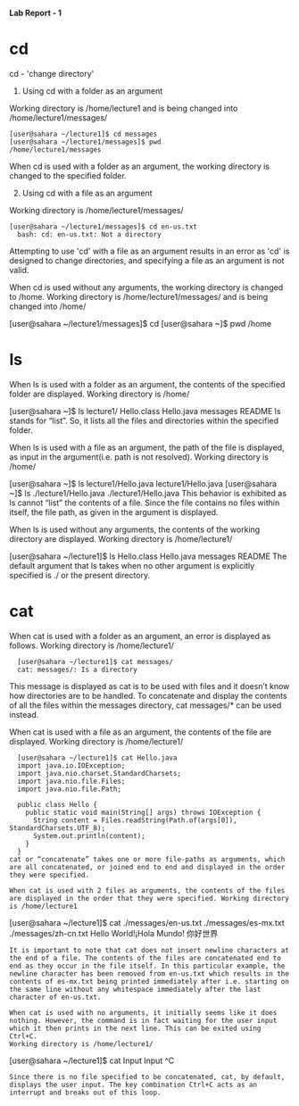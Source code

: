 **Lab Report - 1**

# cd
cd - 'change directory'
 
1. Using cd with a folder as an argument
    

Working directory is /home/lecture1 and is being changed into /home/lecture1/messages/
```
[user@sahara ~/lecture1]$ cd messages
[user@sahara ~/lecture1/messages]$ pwd
/home/lecture1/messages
```
When cd is used with a folder as an argument, the working directory is changed to the specified folder.

2. Using cd with a file as an argument

Working directory is /home/lecture1/messages/
```
[user@sahara ~/lecture1/messages]$ cd en-us.txt 
  bash: cd: en-us.txt: Not a directory
```
 Attempting to use 'cd' with a file as an argument results in an error as
'cd' is designed to change directories, and specifying a file as an argument is not valid.


When cd is used without any arguments, the working directory is changed to /home.
Working directory is /home/lecture1/messages/ and is being changed into /home/

  [user@sahara ~/lecture1/messages]$ cd
  [user@sahara ~]$ pwd
  /home


# ls
When ls is used with a folder as an argument, the contents of the specified folder are displayed.
Working directory is /home/

  [user@sahara ~]$ ls lecture1/
  Hello.class  Hello.java  messages  README
ls stands for “list”. So, it lists all the files and directories within the specified folder.

When ls is used with a file as an argument, the path of the file is displayed, as input in the argument(i.e. path is not resolved).
Working directory is /home/

  [user@sahara ~]$ ls lecture1/Hello.java
  lecture1/Hello.java
  [user@sahara ~]$ ls ./lecture1/Hello.java
  ./lecture1/Hello.java
This behavior is exhibited as ls cannot “list” the contents of a file. Since the file contains no files within itself, the file path, as given in the argument is displayed.

When ls is used without any arguments, the contents of the working directory are displayed.
Working directory is /home/lecture1/

  [user@sahara ~/lecture1]$ ls
  Hello.class  Hello.java  messages  README
The default argument that ls takes when no other argument is explicitly specified is ./ or the present directory.

# cat
When cat is used with a folder as an argument, an error is displayed as follows.
Working directory is /home/lecture1/

```
  [user@sahara ~/lecture1]$ cat messages/
  cat: messages/: Is a directory
```
This message is displayed as cat is to be used with files and it doesn’t know how directories are to be handled. To concatenate and display the contents of all the files within the messages directory, cat messages/* can be used instead.

When cat is used with a file as an argument, the contents of the file are displayed.
Working directory is /home/lecture1/


```
  [user@sahara ~/lecture1]$ cat Hello.java
  import java.io.IOException;
  import java.nio.charset.StandardCharsets;
  import java.nio.file.Files;
  import java.nio.file.Path;
  
  public class Hello {
    public static void main(String[] args) throws IOException {
      String content = Files.readString(Path.of(args[0]), StandardCharsets.UTF_8);    
      System.out.println(content);
    }
  }
cat or “concatenate” takes one or more file-paths as arguments, which are all concatenated, or joined end to end and displayed in the order they were specified.

When cat is used with 2 files as arguments, the contents of the files are displayed in the order that they were specified. Working directory is /home/lecture1
```
  [user@sahara ~/lecture1]$ cat ./messages/en-us.txt ./messages/es-mx.txt ./messages/zh-cn.txt 
  Hello World!¡Hola Mundo!
  你好世界
  ```
It is important to note that cat does not insert newline characters at the end of a file. The contents of the files are concatenated end to end as they occur in the file itself. In this particular example, the newline character has been removed from en-us.txt which results in the contents of es-mx.txt being printed immediately after i.e. starting on the same line without any whitespace immediately after the last character of en-us.txt.

When cat is used with no arguments, it initially seems like it does nothing. However, the command is in fact waiting for the user input which it then prints in the next line. This can be exited using Ctrl+C.
Working directory is /home/lecture1/
```
  [user@sahara ~/lecture1]$ cat
  Input
  Input
  ^C
  ```
Since there is no file specified to be concatenated, cat, by default, displays the user input. The key combination Ctrl+C acts as an interrupt and breaks out of this loop.
